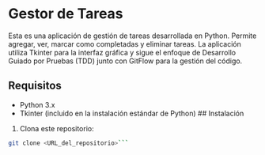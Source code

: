 # Gestor de Tareas
Esta es una aplicación de gestión de tareas desarrollada en Python. Permite agregar, ver, marcar como completadas y eliminar tareas. La aplicación utiliza Tkinter para la interfaz gráfica y sigue el enfoque de Desarrollo Guiado por Pruebas (TDD) junto con GitFlow para la gestión del código.
## Requisitos

-	Python 3.x
-	Tkinter (incluido en la instalación estándar de Python) ## Instalación
1. Clona este repositorio:
```bash
git clone <URL_del_repositorio>```
